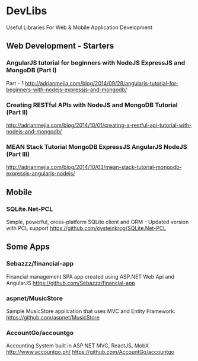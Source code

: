 # DevLibs
Useful Libraries For Web & Mobile Application Development

Web Development - Starters
--

### AngularJS tutorial for beginners with NodeJS ExpressJS and MongoDB (Part I)
Part - 1
http://adrianmejia.com/blog/2014/09/28/angularjs-tutorial-for-beginners-with-nodejs-expressjs-and-mongodb/

### Creating RESTful APIs with NodeJS and MongoDB Tutorial (Part II)
http://adrianmejia.com/blog/2014/10/01/creating-a-restful-api-tutorial-with-nodejs-and-mongodb/

### MEAN Stack Tutorial MongoDB ExpressJS AngularJS NodeJS (Part III)
http://adrianmejia.com/blog/2014/10/03/mean-stack-tutorial-mongodb-expressjs-angularjs-nodejs/


Mobile
--

### SQLite.Net-PCL
Simple, powerful, cross-platform SQLite client and ORM - Updated version with PCL support
https://github.com/oysteinkrog/SQLite.Net-PCL



Some Apps
--

### Sebazzz/financial-app
Financial management SPA app created using ASP.NET Web Api and AngularJS
https://github.com/Sebazzz/financial-app

### aspnet/MusicStore
Sample MusicStore application that uses MVC and Entity Framework.
https://github.com/aspnet/MusicStore

### AccountGo/accountgo
Accounting System built in ASP.NET MVC, ReactJS, MobX http://www.accountgo.ph/
https://github.com/AccountGo/accountgo
